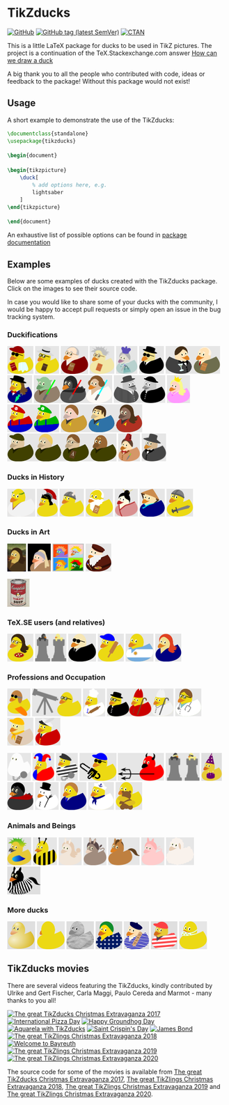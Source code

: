 # TikZducks

[![GitHub](https://img.shields.io/github/license/samcarter/tikzducks.svg?color=blue)](http://www.latex-project.org/lppl.txt)
[![GitHub tag (latest SemVer)](https://img.shields.io/github/tag/samcarter/tikzducks.svg?label=current%20version)](https://github.com/samcarter/tikzducks/releases/latest)
[![CTAN](https://img.shields.io/ctan/v/tikzducks.svg)](https://ctan.org/pkg/tikzducks)

This is a little LaTeX package for ducks to be used in TikZ pictures. The project is a continuation of the TeX.Stackexchange.com answer [How can we draw a duck](https://tex.stackexchange.com/a/347458/36296)

A big thank you to all the people who contributed with code, ideas or feedback to the package! Without this package would not exist!

## Usage

A short example to demonstrate the use of the TikZducks:

```latex
\documentclass{standalone}
\usepackage{tikzducks}

\begin{document}
	
\begin{tikzpicture}
	\duck[
		% add options here, e.g.
		lightsaber
	]
\end{tikzpicture}	
	
\end{document}
```

An exhaustive list of possible options can be found in [package documentation](./documentation.pdf)

## Examples

Below are some examples of ducks created with the TikZducks package. Click on the images to see their source code.

In case you would like to share some of your ducks with the community, I would be happy to accept pull requests or simply open an issue in the bug tracking system.

<!--
<a href="./duckpond/.tex"><img src="./duckpond/.svg" alt=" Duck" height="64"></a>
-->

### Duckifications

<a href="./duckpond/Arthur.tex"><img src="./duckpond/Arthur.svg" alt="Arthur Quack" title="Arthur Quack" height="64"></a>
<a href="./duckpond/Hilbert.tex"><img src="./duckpond/Hilbert.svg" alt="Hilbert Duck" title="Hilbert Duck" height="64"></a>
<a href="./duckpond/Knuth.tex"><img src="./duckpond/Knuth.svg" alt="Duck E. Knuth" title="Duck E. Knuth" height="64"></a>
<a href="./duckpond/PaulinoVanDuck.tex"><img src="./duckpond/PaulinoVanDuck.svg" alt="Prof. Paulino van Duck" title="Prof. Paulino van Duck" height="64"></a>
<a href="./duckpond/QueenDuck.tex"><img src="./duckpond/QueenDuck.svg" alt="Queen Duck" title="Queen duck" height="64"></a>
<a href="./duckpond/DuckInBlack.tex"><img src="./duckpond/DuckInBlack.svg" alt="Duck in Black" title="Duck in Black" height="64"></a>
<a href="./duckpond/JamesDuck.tex"><img src="./duckpond/JamesDuck.svg" alt="JamesDuck and Q(ack)" title="James Duck and Q(ack)" height="64"></a>
<a href="./duckpond/MaryDuckings.tex"><img src="./duckpond/MaryDuckings.svg" alt="Mary Duckings" title="Mary Duckings" height="64"></a>
<a href="./duckpond/MayTheQuackBeWithYou.tex"><img src="./duckpond/MayTheQuackBeWithYou.svg" alt="May the Quack be with you" title="May the Quack be with you" height="64"></a>
<a href="./duckpond/Peppone.tex"><img src="./duckpond/Peppone.svg" alt="Peppone" title="Peppone" height="64"></a>
<a href="./duckpond/PrincessDuck.tex"><img src="./duckpond/PrincessDuck.svg" alt="Princess Duck" title="Princess Duck" height="64"></a>
<a href="./duckpond/SuperDuckBrothers.tex"><img src="./duckpond/SuperDuckBrothers.svg" alt="Super Duck Brothers" title="Super Duck Brothers" height="64"></a>
<a href="./duckpond/QuackLongAndProsper.tex"><img src="./duckpond/QuackLongAndProsper.svg" alt="Quack long and prosper" title="Quack long and prosper" height="64"></a>
<a href="./duckpond/StarDucks.tex"><img src="./duckpond/StarDucks.svg" alt="Star Ducks" title="Star Ducks" height="64"></a>
<a href="./duckpond/DuckWho.tex"><img src="./duckpond/DuckWho.svg" alt="Duck Who" title="Duck Who" height="64"></a>
<a href="./duckpond/Phantom.tex"><img src="./duckpond/Phantom.svg" alt="Phantom of the duckpond" title="Phantom of the duckpond" height="64"></a>

### Ducks in History

<a href="./duckpond/Ceasar.tex"><img src="./duckpond/Ceasar.svg" alt="Gajus Quackus Ceasar" title="Gajus Quackus Ceasar" height="64"></a>
<a href="./duckpond/RomanDuck.tex"><img src="./duckpond/RomanDuck.svg" alt="Roman Duck" title="Roman Duck" height="64"></a>
<a href="./duckpond/Viking.tex"><img src="./duckpond/Viking.svg" alt="Viking Duck" title="Viking Duck" height="64"></a>
<a href="./duckpond/Pythagoras.tex"><img src="./duckpond/Pythagoras.svg" alt="Pythagoras" title="Pythagoras" height="64"></a>
<a href="./duckpond/Geisha.tex"><img src="./duckpond/Geisha.svg" alt="Geisha Duck" title="Geisha Duck" height="64"></a>
<a href="./duckpond/Vietnam.tex"><img src="./duckpond/Vietnam.svg" alt="Vietnam Duck" title="Vietnam Duck" height="64"></a>
<a href="./duckpond/Knight.tex"><img src="./duckpond/Knight.svg" alt="Knight Duck" title="Knight Duck" height="64"></a>

### Ducks in Art

<a href="./duckpond/MonaDuck.tex"><img src="./duckpond/MonaDuck.png" alt="Mona Duck" title="Mona Duck" height="64"></a>
<a href="./duckpond/GirlWithPearlEarring.tex"><img src="./duckpond/GirlWithPearlEarring.svg" alt="Duck with pearl earring" title="Duck with pearl earring" height="64"></a>
<a href="./duckpond/PopArt.tex"><img src="./duckpond/PopArt.svg" alt="Pop ArtArt" title="Pop Art" height="64"></a>
<a href="./duckpond/Leonardo.tex"><img src="./duckpond/Leonardo.svg" alt="Duck da Vinci" title="Duck da Vinci" height="64"></a>
<!--<a href="./duckpond/Monet.pdf"><img src="./duckpond/Monet.png" alt="Monets duck pond" title="Monets duck pond" height="64"></a>-->
<a href="./duckpond/Soup.tex"><img src="./duckpond/Soup.png" alt="Duck Soup" title="Douck Soup" height="64"></a>


### TeX.SE users (and relatives)

<a href="./duckpond/CarLaTeX.tex"><img src="./duckpond/CarLaTeX.svg" alt="CarLaTeX" title="CarLaTeX" height="64"></a>
<a href="./duckpond/Ulrike.tex"><img src="./duckpond/Ulrike.svg" alt="Ulrike Fischer" title="Ulrike Fischer" height="64"></a>
<a href="./duckpond/Gert.tex"><img src="./duckpond/Gert.svg" alt="Gert Fischer" title="Gert Fischer" height="64"></a>
<a href="./duckpond/Paulo.tex"><img src="./duckpond/Paulo.svg" alt="Paulo" title="Paulo" height="64"></a>
<a href="./duckpond/Manooooh.tex"><img src="./duckpond/Manooooh.svg" alt="Manooooh" title="Manooooh" height="64"></a>
<a href="./duckpond/Samcarter.tex"><img src="./duckpond/Samcarter.svg" alt="samcarter" title="samcarter" height="64"></a>

### Professions and Occupation

<a href="./duckpond/AirDuck.tex"><img src="./duckpond/AirDuck.svg" alt="AirDuck" title="AirDuck" height="64"></a>
<a href="./duckpond/AstroDuck.tex"><img src="./duckpond/AstroDuck.svg" alt="Astro Duck" title="Astro Duck" height="64"></a>
<a href="./duckpond/Chef.tex"><img src="./duckpond/Chef.svg" alt="Chef Duck" title="Chef Duck" height="64"></a>
<a href="./duckpond/ClergyDucks.tex"><img src="./duckpond/ClergyDucks.svg" alt="Clergy Ducks" title="Clergy Ducks" height="64"></a>
<a href="./duckpond/DuckMD.tex"><img src="./duckpond/DuckMD.svg" alt="Duck, MD" title="Duck, MD" height="64"></a>
<a href="./duckpond/DuckScout.tex"><img src="./duckpond/DuckScout.svg" alt="Duck Scout" title="Duck Scout" height="64"></a>
<a href="./duckpond/QueensSwanUpper.tex"><img src="./duckpond/QueensSwanUpper.svg" title="Queens Swan Upper" alt="Queens Swan Upper" height="64"></a>
<!--<a href="./duckpond/Surfer.svg"><img src="./duckpond/Surfer.svg" alt="Surfer Duck" title="Surfer Duck" height="64"></a>-->
<a href="./duckpond/Ghost.tex"><img src="./duckpond/Ghost.svg" alt="Ghost  Duck" title="Ghost  Duck" height="64"></a>
<a href="./duckpond/Harlequin.tex"><img src="./duckpond/Harlequin.svg" alt="Harlequin Duck" title="Harlequin Duck" height="64"></a>
<a href="./duckpond/Jailbird.tex"><img src="./duckpond/Jailbird.svg" alt="Jail Bird" title="Jail Bird" height="64"></a>
<a href="./duckpond/Chainsaw.tex"><img src="./duckpond/Chainsaw.svg" alt="Chainsaw Duck" title="Chainsaw Duck" height="64"></a>
<a href="./duckpond/Devil.tex"><img src="./duckpond/Devil.svg" alt="Devil Duck" title="Devil Duck" height="64"></a>
<a href="./duckpond/Ninja.tex"><img src="./duckpond/Ninja.svg" alt="Ninja Ducks" title="Ninja Ducks" height="64"></a>
<a href="./duckpond/PartyDuck.tex"><img src="./duckpond/PartyDuck.png" alt="Party Duck" title="Party Duck" height="64"></a>
<a href="./duckpond/Vampire.tex"><img src="./duckpond/Vampire.svg" alt="Vampire Duck" title="Vampire Duck" height="64"></a>
<a href="./duckpond/Snowduck.tex"><img src="./duckpond/Snowduck.svg" alt="Snowduck" title="Snowduck" height="64"></a>
<a href="./duckpond/OfficeDuck.tex"><img src="./duckpond/OfficeDuck.svg" alt="Office Duck" title="Office Duck" height="64"></a>
<a href="./duckpond/SailorDuck.tex"><img src="./duckpond/SailorDuck.svg" alt="Sailor Duck" title="Sailor Duck" height="64"></a>
<a href="./duckpond/DuckHug.tex"><img src="./duckpond/DuckHug.svg" alt="Duck Hug" title="Duck Hug" height="64"></a>

### Animals and Beings

<a href="./duckpond/AraraDuck.tex"><img src="./duckpond/AraraDuck.png" alt="Arara Duck" title="Arara Duck" height="64"></a>
<a href="./duckpond/BeeDuck.tex"><img src="./duckpond/BeeDuck.svg" alt="Bee Duck" title="Bee Duck" height="64"></a>
<a href="./duckpond/Bunny.tex"><img src="./duckpond/Bunny.svg" alt="Bunny Duck" title="Bunny Duck" height="64"></a>
<a href="./duckpond/Donkey.tex"><img src="./duckpond/Donkey.svg" alt="Donkey Duck" title="Donkey Duck" height="64"></a>
<a href="./duckpond/Horse.tex"><img src="./duckpond/Horse.svg" alt="Horse Duck" title="Horse Duck" height="64"></a>
<a href="./duckpond/Pig.tex"><img src="./duckpond/Pig.svg" alt="Pig Duck" title="Pig Duck" height="64"></a>
<a href="./duckpond/Sheep.tex"><img src="./duckpond/Sheep.svg" alt="Sheep Duck" title="Sheep Duck" height="64"></a>
<a href="./duckpond/Zebra2.tex"><img src="./duckpond/Zebra2.png" alt="Zebra Duck" title="Zebra Duck" height="64"></a>

### More ducks

<a href="./duckpond/3Dduck.tex"><img src="./duckpond/3Dduck.png" alt="3D Duck" title="3D Duck" height="64"></a>
<a href="./duckpond/Back.tex"><img src="./duckpond/Back.svg" alt="Backside" title="Backside" height="64"></a>
<a href="./duckpond/Churyumov-Gerasimenko.tex"><img src="./duckpond/Churyumov-Gerasimenko.png" alt="67P/Churyumov–Gerasimenko" title="67P/Churyumov–Gerasimenko" height="64"></a>
<a href="./duckpond/Brazil.tex"><img src="./duckpond/Brazil.png" alt="Brazil Duck" title="Brazil Duck" height="64"></a>
<a href="./duckpond/FrenchDuck.tex"><img src="./duckpond/FrenchDuck.svg" alt="French Duck" title="French Duck" height="64"></a>
<a href="./duckpond/YankeeDuck.tex"><img src="./duckpond/YankeeDuck.png" alt="Yankee Duck" title="Yankee Duck" height="64"></a>
<a href="./duckpond/Facemask.tex"><img src="./duckpond/Facemask.svg" alt="Face Mask Duck" title="Face Mask Duck" height="64"></a>
<!--<a href="./duckpond/Chess.tex"><img src="./duckpond/Chess.svg" alt="Chess" title="Chess" height="128"></a>
<a href="./duckpond/Vikings.tex"><img src="./duckpond/Vikings.svg" alt="Vikings" title="Vikings" height="128"></a>
<a href="./duckpond/GreatWall.tex"><img src="./duckpond/GreatWall.png" alt="Great Wall" title="Great Wall" height="128"></a>
<a href="./duckpond/Ferragosto.svg"><img src="./duckpond/Ferragosto.png" alt="Ferragosto" title="Ferragosto" height="128"></a>


<a href="./duckpond/Pacduck.tex"><img src="./duckpond/Pacduck.png" alt="Pacduck" title="Pacduck" height="64"></a>-->


## TikZducks movies

There are several videos featuring the TikZducks, kindly contributed by Ulrike and Gert Fischer, Carla Maggi, Paulo Cereda and Marmot - many thanks to you all!

<a href="https://vimeo.com/246256860"><img src="https://user-images.githubusercontent.com/8226363/43651585-1281b074-9743-11e8-97f5-bf70617738a5.png" alt="The great TikZducks Christmas Extravaganza 2017" title="The great TikZducks Christmas Extravaganza 2017" height="128"></a>
<a href="https://vimeo.com/254643482"><img src="https://user-images.githubusercontent.com/8226363/43651587-12c92daa-9743-11e8-83b5-7fd3a3ac19a3.png" alt="International Pizza Day" title="International Pizza Day" height="128"></a>
<a href="https://vimeo.com/252719006"><img src="https://user-images.githubusercontent.com/8226363/43651589-12e84334-9743-11e8-9621-d5e6e53a0ca8.png" alt="Happy Groundhog Day" title="Happy Groundhog Day" height="128"></a>
<a href="https://vimeo.com/270727100"><img src="https://user-images.githubusercontent.com/8226363/43651586-12a6c008-9743-11e8-99d2-5a66e7f5f1ee.png" alt="Aquarela with TikZducks" title="Aquarela with TikZducks" height="128"></a>
<a href="https://vimeo.com/295353434"><img src="https://user-images.githubusercontent.com/43832342/47496794-37d18600-d858-11e8-9e6e-777ffee1acdc.png" alt="Saint Crispin's Day" title="Saint Crispin's Day" height="128"></a>
<a href="https://vimeo.com/284348495"><img src="https://user-images.githubusercontent.com/43832342/47496795-37d18600-d858-11e8-8c0c-20ea2d0a23cd.png" alt="James Bond" title="James Bond" height="128"></a>
<a href="https://vimeo.com/305374856"><img src="https://user-images.githubusercontent.com/43832342/49704004-3cd27500-fc0d-11e8-9002-319a8e71aca7.png" alt="The great TikZlings Christmas Extravaganza 2018" title="The great TikZlings Christmas Extravaganza 2018" height="128"></a>
<a href="https://vimeo.com/337320777"><img src="https://user-images.githubusercontent.com/43832342/61394501-84b42b80-a8c3-11e9-9540-c9c80e6b3b34.png" alt="Welcome to Bayreuth" title="Welcome to Bayreuth" height="128"></a>
<a href="https://vimeo.com/380684973"><img src="https://user-images.githubusercontent.com/43832342/71256276-8382a100-2330-11ea-8996-e87132c6ad29.png" alt="The great TikZlings Christmas Extravaganza 2019" title="The great TikZlings Christmas Extravaganza 2019" height="128"></a>
<a href="https://vimeo.com/492532561"><img src="https://user-images.githubusercontent.com/43832342/102637280-0c0b6b80-4156-11eb-8031-c67c20b474f4.png" alt="The great TikZlings Christmas Extravaganza 2020" title="The great TikZlings Christmas Extravaganza 2020" height="128"></a>

The source code for some of the movies is available from [The great TikZducks Christmas Extravaganza 2017](https://github.com/cereda/duck-extravaganza), [The great TikZlings Christmas Extravaganza 2018](https://github.com/samcarter/Extravaganza2018), [The great TikZlings Christmas Extravaganza 2019](https://github.com/samcarter/Extravaganza2019) and [The great TikZlings Christmas Extravaganza 2020](https://github.com/samcarter/Extravaganza2020).

